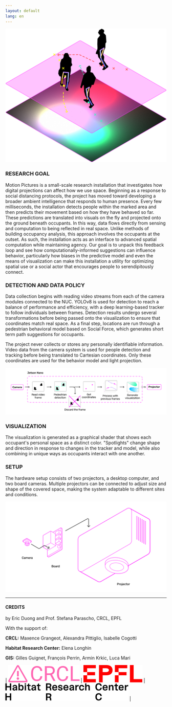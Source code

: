 ```yaml
---
layout: default
lang: en
---
```


![img01](/assets/img/fig1.png)

### RESEARCH GOAL

Motion Pictures is a small-scale research installation that investigates how digital projections can affect how we use space. Beginning as a response to social distancing protocols, the project has moved toward developing a broader ambient intelligence that responds to human presence. Every few milliseconds, the installation detects people within the marked area and then predicts their movement based on how they have behaved so far. These predictions are translated into visuals on the fly and projected onto the ground beneath occupants. In this way, data flows directly from sensing and computation to being reflected in real space. Unlike methods of building occupancy analysis, this approach involves the occupants at the outset. As such, the installation acts as an interface to advanced spatial computation while maintaining agency.
Our goal is to unpack this feedback loop and see how computationally-informed suggestions can influence behavior, particularly how biases in the predictive model and even the means of visualization can make this installation a utility for optimizing spatial use or a social actor that encourages people to serendipitously connect.

### DETECTION AND DATA POLICY

Data collection begins with reading video streams from each of the camera modules connected to the NUC. YOLOv8 is used for detection to reach a balance of performance and efficiency, with a deep learning-based tracker to follow individuals between frames. Detection results undergo several transformations before being passed onto the visualization to ensure that coordinates match real space. As a final step, locations are run through a pedestrian behavioral model based on Social Force, which generates short term path suggestions for occupants.

The project never collects or stores any personally identifiable information. Video data from the camera system is used for people detection and tracking before being translated to Cartesian coordinates. Only these coordinates are used for the behavior model and light projection.

![img02](/assets/img/fig2.png)

### VISUALIZATION
The visualization is generated as a graphical shader that shows each occupant's personal space as a distinct color. "Spotlights" change shape and direction in response to changes in the tracker and model, while also combining in unique ways as occupants interact with one another.

### SETUP

The hardware setup consists of two projectors, a desktop computer, and two board cameras. Multiple projectors can be connected to adjust size and shape of the covered space, making the system adaptable to different sites and conditions. 

![img03](/assets/img/fig3.png)

--------------

#### CREDITS

by Eric Duong and Prof. Stefana Parascho, CRCL, EPFL

With the support of: 

**CRCL:** Maxence Grangeot, Alexandra Pittiglio, Isabelle Cogotti

**Habitat Research Center:** Elena Longhin

**GIS:** Gilles Guignet, François Perrin, Armin Krkic, Luca Mari

| ![crcl](/assets/img/crcl.png) | ![epfl](/assets/img/epfl.png) | ![hrc](/assets/img/hrc.png) |
